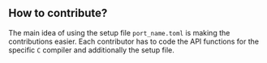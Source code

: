 ## How to contribute?
The main idea of using the setup file `port_name.toml` is making the contributions easier. Each contributor has to code the API functions for the specific `C` compiler and additionally the setup file. 
<!-- Also, it is necesary to do a Makefile to run in sequence the transiler and compiler tools. -->